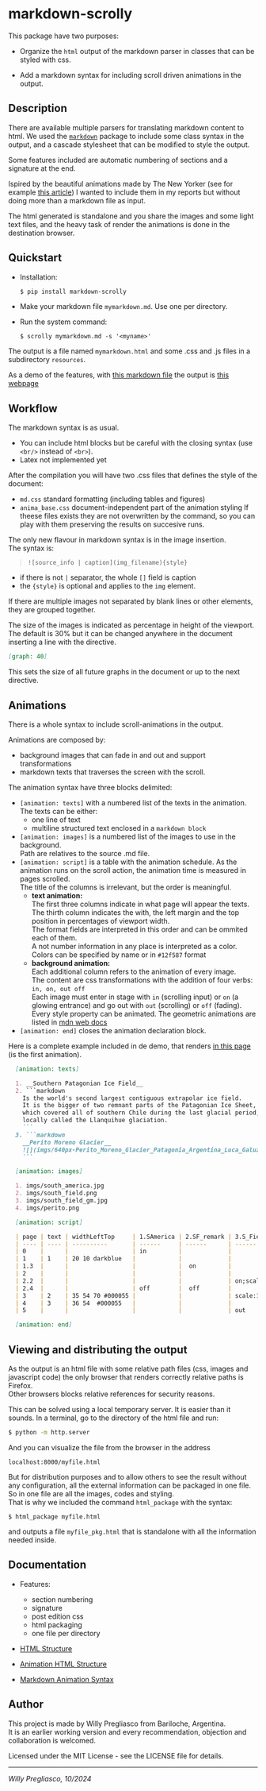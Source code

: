 # markdown-scrolly

This package have two purposes:

* Organize the `html` output of the markdown parser in classes that can be styled with css.

* Add a markdown syntax for including scroll driven animations in the output. 

## Description

There are available multiple parsers for translating markdown content to html. 
We used the [`markdown`](https://pypi.org/project/Markdown/) package to include some class syntax in the output, and a 
cascade stylesheet that can be modified to style the output. 

Some features included are automatic numbering of sections and a signature at the end. 

Ispired by the beautiful animations made by The New Yorker (see for example [this article](https://www.newyorker.com/magazine/2021/12/06/the-secretive-libyan-prisons-that-keep-migrants-out-of-europe)) I wanted to include them in my reports but without doing more than a markdown file as input. 

The html generated is standalone and you share the images and some light text files, and the heavy task of render the animations is done in the destination browser. 

## Quickstart

* Installation: 
  ```bash
  $ pip install markdown-scrolly
  ```

* Make your markdown file `mymarkdown.md`. Use one per directory.

* Run the system command:
  ```
  $ scrolly mymarkdown.md -s '<myname>'
  ```

The output is a file named `mymarkdown.html` and some .css and .js files in a subdirectory `resources`.

As a demo of the features, with [this markdown file](./demo/test.md) the output is [this webpage](https://markdown-scrolly-1730e5.gitlab.io/test.html)

## Workflow

The markdown syntax is as usual. 

* You can include html blocks but be careful with the closing syntax (use `<br/>` instead of `<br>`).
* Latex not implemented yet

After the compilation you will have two .css files that defines the style of the document:

* `md.css`  standard formatting (including tables and figures)
* `anima_base.css` document-independent part of the animation styling
If theese files exists they are not overwritten by the command, so you can play with them
preserving the results on succesive runs. 

The only new flavour in markdown syntax is in the image insertion.   
The syntax is:

> `![source_info | caption](img_filename){style}`
* if there is not `|` separator, the whole `[]` field is caption
* the `{style}` is optional and applies to the `img` element.

If there are multiple images not separated by blank lines or other elements, they are grouped together.

The size of the images is indicated as percentage in height of the viewport.   
The default is 30% but it can be changed anywhere in the document inserting a line with the directive.

```markdown
[graph: 40]
```

This sets the size of all future graphs in the document or up to the next directive. 

## Animations

There is a whole syntax to include scroll-animations in the output. 

Animations are composed by:
* background images that can fade in and out and support transformations
* markdown texts that traverses the screen with the scroll. 

The animation syntax have three blocks delimited:
* `[animation: texts]` with a numbered list of the texts in the animation.   
  The texts can be either:
  * one line of text 
  * multiline structured text enclosed in a `markdown block`
* `[animation: images]` is a numbered list of the images to use in the background.  
  Path are relatives to the source .md file. 
* `[animation: script]` is a table with the animation schedule. 
  As the animation runs on the scroll action, the animation time is measured in pages scrolled.  
  The title of the columns is irrelevant, but the order is meaningful.
  * __text animation:__   
    The first three columns indicate in what page will appear the texts.  
    The thirth column indicates the with, the left margin and the top position in percentages of viewport width.   
    The format fields are interpreted in this order and can be ommited each of them.  
    A not number information in any place is interpreted as a color.    
    Colors can be specified by name or in `#12f587` format
  * __background animation:__  
    Each additional column refers to the animation of every image.  
    The content are css transformations with the addition of four verbs: `in, on, out off`  
    Each image must enter in stage with `in` (scrolling input) or `on` (a glowing entrance) and go out with `out` (scrolling) or `off` (fading).
    Every style property can be animated. The geometric animations are listed in [mdn web docs](https://developer.mozilla.org/en-US/docs/Web/API/Web_Animations_API/Using_the_Web_Animations_API)
* `[animation: end]` closes the animation declaration block.

Here is a complete example included in de demo, that renders [in this page](https://markdown-scrolly-1730e5.gitlab.io/test.html) (is the first animation).

```markdown
  [animation: texts]

  1. __Southern Patagonian Ice Field__ 
  2. ```markdown
    Is the world's second largest contiguous extrapolar ice field. 
    It is the bigger of two remnant parts of the Patagonian Ice Sheet, 
    which covered all of southern Chile during the last glacial period, 
    locally called the Llanquihue glaciation. 
    ```
  3. ```markdown
    __Perito Moreno Glacier__  
    ![](imgs/640px-Perito_Moreno_Glacier_Patagonia_Argentina_Luca_Galuzzi_2005.jpeg)
    ```

  [animation: images]

  1. imgs/south_america.jpg
  2. imgs/south_field.png
  3. imgs/south_field_gm.jpg
  4. imgs/perito.png

  [animation: script]

  | page | text | widthLeftTop     | 1.SAmerica | 2.SF_remark | 3.S_Field | 4.Glacier_remark |
  | ---- | ---- | ----------       | ------     | ------      | ------    | ------  |
  | 0    |      |                  | in         |             |           |        |
  | 1    | 1    | 20 10 darkblue   |            |             |           |   |
  | 1.3  |      |                  |            |  on         |           |   |
  | 2    |      |                  |            |             |           |   |
  | 2.2  |      |                  |            |             | on;scale:.05;transform: translate(-30%,90%);|  |
  | 2.4  |      |                  | off        |  off        |           |  |
  | 3    | 2    | 35 54 70 #000055 |            |             | scale:1;transform: translate(0%,0%); |   |
  | 4    | 3    | 36 54  #000055   |            |             |           | on  |
  | 5    |      |                  |            |             | out       | out  |

  [animation: end]
```

## Viewing and distributing the output

As the output is an html file with some relative path files (css, images and javascript code)
the only browser that renders correctly relative paths is Firefox.   
Other browsers blocks relative references for security reasons. 

This can be solved using a local temporary server. It is easier than it sounds. 
In a terminal, go to the directory of the html file and run:
```bash
$ python -m http.server
```
And you can visualize the file from the browser in the address
```
localhost:8000/myfile.html
```

But for distribution purposes and to allow others to see the result without any configuration, 
all the external information can be packaged in one file. So in one file are all the images, codes and styling.   
That is why we included the command `html_package` with the syntax:
```
$ html_package myfile.html
```
and outputs a file `myfile_pkg.html` that is standalone with all the information needed inside. 

## Documentation

* Features:
    * section numbering
    * signature
    * post edition css
    * html packaging
    * one file per directory
    
* [HTML Structure](./docs/md_css.md)
* [Animation HTML Structure](./docs/anima_css.md)
* [Markdown Animation Syntax](./docs/anima_syntax.md)

## Author
This project is made by Willy Pregliasco from Bariloche, Argentina.   
It is an earlier working version and every recommendation, objection and collaboration is welcomed. 

Licensed under the MIT License - see the LICENSE file for details.

---
_Willy Pregliasco, 10/2024_